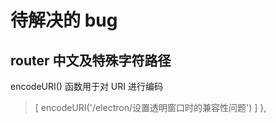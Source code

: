 # 待解决的 bug

## router 中文及特殊字符路径

encodeURI() 函数用于对 URI 进行编码

> [ encodeURI('/electron/设置透明窗口时的兼容性问题') ] },

